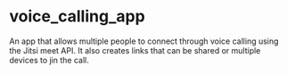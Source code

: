 # voice_calling_app

An app that allows multiple people to connect through voice calling using the Jitsi meet API. It also creates links that can be shared or multiple devices to jin the call.

